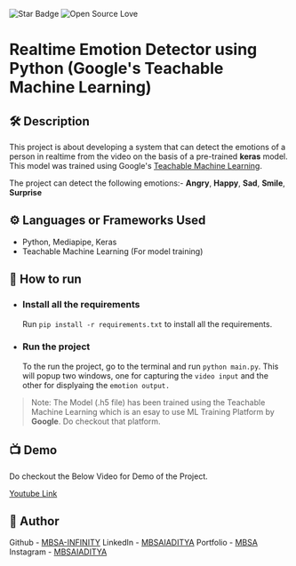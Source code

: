 <!--Please do not remove this part-->
![Star Badge](https://img.shields.io/static/v1?label=%F0%9F%8C%9F&message=If%20Useful&style=style=flat&color=BC4E99)
![Open Source Love](https://badges.frapsoft.com/os/v1/open-source.svg?v=103)

# Realtime Emotion Detector using Python (Google's Teachable Machine Learning)

## 🛠️ Description
This project is about developing a system that can detect the emotions of a person in realtime from the video on the basis of a pre-trained **keras** model. This model was trained using Google's [Teachable Machine Learning](https://teachablemachine.withgoogle.com/). 

The project can detect the following emotions:- 
**Angry**, **Happy**, **Sad**, **Smile**, **Surprise**


## ⚙️ Languages or Frameworks Used
 - Python, Mediapipe, Keras
 - Teachable Machine Learning (For model training)


## 🌟 How to run
 - ### Install all the requirements
    Run `pip install -r requirements.txt` to install all the requirements.

-  ###  Run the project
    To the run the project, go to the terminal and run `python main.py`. This will popup two windows, one for capturing the `video input` and the other for displyaing the `emotion output.`
    
 > Note: The Model (.h5 file) has been trained using the Teachable Machine Learning which is an esay to use ML Training Platform by **Google**. Do checkout that platform.


## 📺 Demo
Do checkout the Below Video for Demo of the Project.

[Youtube Link](https://youtu.be/ER4avLksQfU)

## 🤖 Author
Github - [MBSA-INFINITY](https://github.com/MBSA-INFINITY)
LinkedIn - [MBSAIADITYA](https://www.linkedin.com/in/mbsaiaditya/)
Portfolio - [MBSA](https://mbsaiaditya.in/)
Instagram - [MBSAIADITYA](https://instagram.com/mbsaiaditya)
